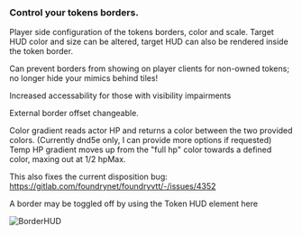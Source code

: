 ### Control your tokens borders. 
Player side configuration of the tokens borders, color and scale. Target HUD color and size can be altered, target HUD can also be rendered inside the token border.

Can prevent borders from showing on player clients for non-owned tokens; no longer hide your mimics behind tiles! 

Increased accessability for those with visibility impairments

External border offset changeable. 

Color gradient reads actor HP and returns a color between the two provided colors. (Currently dnd5e only, I can provide more options if requested)
Temp HP gradient moves up from the "full hp" color towards a defined color, maxing out at 1/2 hpMax.

This also fixes the current disposition bug: https://gitlab.com/foundrynet/foundryvtt/-/issues/4352

A border may be toggled off by using the Token HUD element here

![BorderHUD](https://github.com/kandashi/Border-Control/blob/master/Border_Control_HUD.PNG?raw=true)

